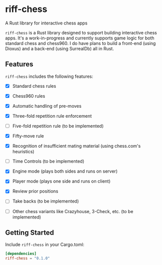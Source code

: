 # riff-chess
A Rust library for interactive chess apps

`riff-chess` is a Rust library designed to support building interactive
chess apps. It's a work-in-progress and currently supports game logic for
both standard chess and chess960. I do have plans to build a front-end 
(using Dioxus) and a back-end (using SurrealDb) all in Rust. 

## Features

`riff-chess` includes the following features:

- [x] Standard chess rules
- [x] Chess960 rules
- [x] Automatic handling of pre-moves
- [x] Three-fold repetition rule enforcement
- [ ] Five-fold repetition rule (to be implemented)
- [x] Fifty-move rule
- [x] Recognition of insufficient mating material (using chess.com's heuristics)
- [ ] Time Controls (to be implemented)
- [x] Engine mode (plays both sides and runs on server)
- [x] Player mode (plays one side and runs on client)
- [x] Review prior positions
- [ ] Take backs (to be implemented)
- [ ] Other chess variants like Crazyhouse, 3-Check, etc. (to be implemented)


## Getting Started

Include `riff-chess` in your Cargo.toml:

```toml
[dependencies]
riff-chess = "0.1.0"